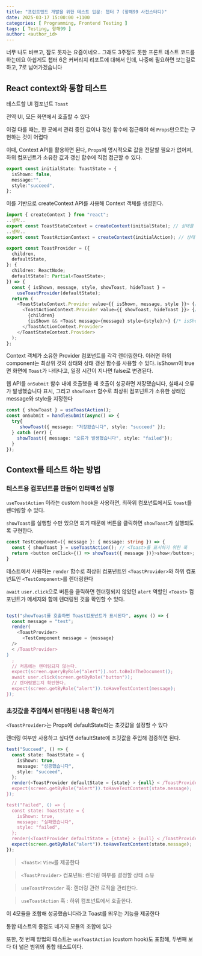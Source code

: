 ```yaml
---
title: "프런트엔드 개발을 위한 테스트 입문: 챕터 7 (항해99 사전스터디)"
date: 2025-03-17 15:00:00 +1100
categories: [ Programming, Frontend Testing ]
tags: [ Testing, 항해99 ]
author: <author_id>   
---
```


너무 나도 바쁘고, 잠도 못자는 요즘이네요.. 
그래도 3주정도 못한 프론트 테스트 코드를 하는데요
아쉽게도 챕터 6은 커버리지 리포트에 대해서 인데, 나중에 필요하면 보는걸로 하고, 7로 넘어가겠습니다

## React context와 통합 테스트 

테스트할 UI 컴포넌트 `Toast`

전역 UI, 모든 화면에서 호출할 수 있다 

이걸 다룰 때는, 한 곳에서 관리 중인 값이나 갱신 함수에 접근해야 해 `Props`만으로는 구현하는 것이 어렵다

이때, Context API를 활용하면 된다, `Props`에 명시적으로 값을 전달할 필요가 없어져, 하위 컴포넌트가 소유한 값과 갱신 함수에 직접 접근할 수 있다.

```typescript
export const initialState: ToastState = {
  isShown: false,
  message:"",
  style:"succeed",
};
```

이를 기반으로 createContext API를 사용해 Context 객체를 생성한다. 

```typescript
import { createContext } from "react";
..생략..
export const ToastStateContext = createContext(initialState); // 상태를 소유할 Context
..생략..
export const ToastActionContext = createContext(initialAction); // 상태 갱신 함수를 소유할 Context
```

```typescript
export const ToastProvider = ({
  children,
  defaultState,
}: {
  children: ReactNode;
  defaultState?: Partial<ToastState>;
}) => {
  const { isShown, message, style, showToast, hideToast } =
    useToastProvider(defaultState);
  return (
    <ToastStateContext.Provider value={{ isShown, message, style }}> {/* 하위 컴포넌트에서 isShown, message, style을 참조할 수 있다 */}
      <ToastActionContext.Provider value={{ showToast, hideToast }}> {/* 하위 컴포넌트에서 showToast, hideToast를 참조할 수 있다 */}
        {children}
        {isShown && <Toast message={message} style={style}/>} {/* isShown이 true가 되면 표시된다 */}
      </ToastActionContext.Provider>
    </ToastStateContext.Provider>
  );
};
```

Context 객체가 소유한 Provider 컴포넌트를 각각 렌더링한다. 이러면 하위 component는 최상위 것의 상태와 상태 갱신 함수를 사용할 수 있다.
isShown이 true면 화면에 `Toast`가 나타나고, 일정 시간이 지나면 false로 변경된다.

웹 API를 `onSubmit` 함수 내에 호출했을 때 호출이 성공하면 저장됐습니다, 실패시 오류가 발생했습니다 표시, 그리고 `showToast` 함수로 최상위 컴포넌트가 소유한 상태인 message와 style을 지정한다

```typescript
const { showToast } = useToastAction();
const onSubmit = handleSubmit(async() => {
  try{
     showToast({ message: "저장됐습니다", style: "succeed" });
  } catch (err) {
    showToast({ message: "오류가 발생했습니다", style: "failed"});
  }
});
```

## Context를 테스트 하는 방법

### 테스트용 컴포넌트를 만들어 인터렉션 실행

`useToastAction` 이라는 custom hook을 사용하면, 최하위 컴포넌트에서도 `toast`를 렌더링할 수 있다. 

`showToast`를 실행할 수만 있으면 되기 때문에 버튼을 클릭하면 `showToast`가 실행되도록 구현한다. 

```typescript
const TestComponent=({ message }: { message: string }) => {
  const { showToast } = useToastAction(); // <Toast>를 표시하기 위한 훅
  return <button onClick={() => showToast({ message })}>show</button>;
}
```

테스트에서 사용하는 `render` 함수로 최상위 컴포넌트인 `<ToastProvider>`와 하위 컴포넌트인 `<TestComponent>`를 렌더링한다

`await` `user.click`으로 버튼을 클릭하면 렌더링되지 않았던 `alert` 역할인 `<Toast>` 컴포넌트가 메세지와 함께 렌더링된 것을 확인할 수 있다.

```typescript

test("showToast를 호출하면 Toast컴포넌트가 표시된다", async () => {
  const message = "test";
  render(
    <ToastProvider>
      <TestComponent message = {message}
  />
  < /ToastProvider>
)
  ;
  // 처음에는 렌더링되지 않는다.
  expect(screen.queryByRole("alert")).not.toBeInTheDocument();
  await user.click(screen.getByRole("button"));
  // 렌더링됐는지 확인한다.
  expect(screen.getByRole("alert")).toHaveTextContent(message);
});

```

### 초깃값을 주입해서 렌더링된 내용 확인하기

`<ToastProvider>`는 Props에 defaultState라는 초깃값을 설정할 수 있다

렌더링 여부만 사용하고 싶다면 defaultState에 초깃값을 주입해 검증하면 된다.

```typescript
test("Succeed", () => {
  const state: ToastState = {
    isShown: true,
    message: "성공했습니다",
    style: "succeed",
  };
  render(<ToastProvider defaultState = {state} > {null} < /ToastProvider>);
  expect(screen.getByRole("alert")).toHaveTextContent(state.message);
});

test("Failed", () => {
  const state: ToastState = {
    isShown: true,
    message: "실패했습니다",
    style: "failed",
  };
  render(<ToastProvider defaultState = {state} > {null} < /ToastProvider>);
  expect(screen.getByRole("alert")).toHaveTextContent(state.message);
});
```


> `<Toast>`: `View`를 제공한다

> `<ToastProvider>` 컴포넌트: 렌더링 여부를 결정할 상태 소유

> `useToastProvider` 훅: 렌더링 관련 로직을 관리한다.

> `useToastAction` 훅 : 하위 컴포넌트에서 호출한다.

이 4모듈을 조합해 성공했습니다라고 Toast를 띄우는 기능을 제공한다 

통합 테스트의 중점도 네가지 모듈의 조합에 있다

또한, 첫 번째 방법의 테스트는 `useToastAction` (custom hook)도 포함해, 두번째 보다 더 넓은 범위의 통합 테스트이다.


